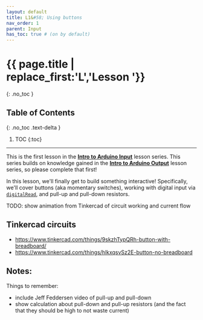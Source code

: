 ```yaml
---
layout: default
title: L1&#58; Using buttons
nav_order: 1
parent: Input
has_toc: true # (on by default)
---
```

# {{ page.title | replace_first:'L','Lesson '}}
{: .no_toc }

## Table of Contents
{: .no_toc .text-delta }

1. TOC
{:toc}
---

This is the first lesson in the [**Intro to Arduino Input**](intro-input.md) lesson series. This series builds on knowledge gained in the [**Intro to Arduino Output**](intro-output.md) lesson series, so please complete that first!

In this lesson, we'll finally get to build something interactive! Specifically, we'll cover buttons (aka momentary switches), working with digital input via [`digitalRead`](https://www.arduino.cc/reference/en/language/functions/digital-io/digitalread/), and pull-up and pull-down resistors.

TODO: show animation from Tinkercad of circuit working and current flow

## Tinkercad circuits
- https://www.tinkercad.com/things/9skzhTypQRh-button-with-breadboard/
- https://www.tinkercad.com/things/hlkxqsvSz2E-button-no-breadboard

## Notes:
Things to remember:
- include Jeff Feddersen video of pull-up and pull-down
- show calculation about pull-down and pull-up resistors (and the fact that they should be high to not waste current)

